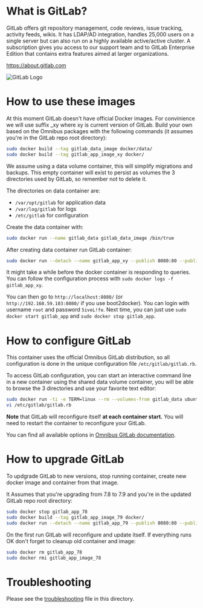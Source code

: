 What is GitLab?
===============

GitLab offers git repository management, code reviews, issue tracking, activity feeds, wikis. It has LDAP/AD integration, handles 25,000 users on a single server but can also run on a highly available active/active cluster. A subscription gives you access to our support team and to GitLab Enterprise Edition that contains extra features aimed at larger organizations.

<https://about.gitlab.com>

![GitLab Logo](https://gitlab.com/uploads/appearance/logo/1/brand_logo-c37eb221b456bb4b472cc1084480991f.png)


How to use these images
======================

At this moment GitLab doesn't have official Docker images. For convinience we will use suffix _xy where xy is current version of GitLab.
Build your own based on the Omnibus packages with the following commands (it assumes you're in the GitLab repo root directory):

```bash
sudo docker build --tag gitlab_data_image docker/data/
sudo docker build --tag gitlab_app_image_xy docker/
```

We assume using a data volume container, this will simplify migrations and backups.
This empty container will exist to persist as volumes the 3 directories used by GitLab, so remember not to delete it.

The directories on data container are:

- `/var/opt/gitlab` for application data
- `/var/log/gitlab` for logs
- `/etc/gitlab` for configuration

Create the data container with:

```bash
sudo docker run --name gitlab_data gitlab_data_image /bin/true
```

After creating data container run GitLab container:

```bash
sudo docker run --detach --name gitlab_app_xy --publish 8080:80 --publish 2222:22 --volumes-from gitlab_data gitlab_app_image_xy
```

It might take a while before the docker container is responding to queries. You can follow the configuration process with `sudo docker logs -f gitlab_app_xy`.

You can then go to `http://localhost:8080/` (or `http://192.168.59.103:8080/` if you use boot2docker).
You can login with username `root` and password `5iveL!fe`.
Next time, you can just use `sudo docker start gitlab_app` and `sudo docker stop gitlab_app`.


How to configure GitLab
========================

This container uses the official Omnibus GitLab distribution, so all configuration is done in the unique configuration file `/etc/gitlab/gitlab.rb`.

To access GitLab configuration, you can start an interactive command line in a new container using the shared data volume container, you will be able to browse the 3 directories and use your favorite text editor:

```bash
sudo docker run -ti -e TERM=linux --rm --volumes-from gitlab_data ubuntu 
vi /etc/gitlab/gitlab.rb
```

**Note** that GitLab will reconfigure itself **at each container start.** You will need to restart the container to reconfigure your GitLab.

You can find all available options in [Omnibus GitLab documentation](https://gitlab.com/gitlab-org/omnibus-gitlab/blob/master/README.md#configuration).

How to upgrade GitLab
========================

To updgrade GitLab to new versions, stop running container, create new docker image and container from that image.

It Assumes that you're upgrading from 7.8 to 7.9 and you're in the updated GitLab repo root directory:

```bash
sudo docker stop gitlab_app_78
sudo docker build --tag gitlab_app_image_79 docker/
sudo docker run --detach --name gitlab_app_79 --publish 8080:80 --publish 2222:22 --volumes-from gitlab_data gitlab_app_image_79
```

On the first run GitLab will reconfigure and update itself. If everything runs OK don't forget to cleanup old container and image:

```bash
sudo docker rm gitlab_app_78
sudo docker rmi gitlab_app_image_78
```

Troubleshooting
=========================
Please see the [troubleshooting](troubleshooting.md) file in this directory.
